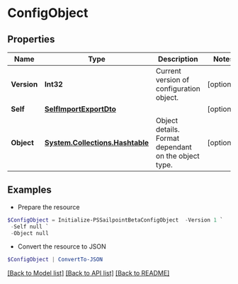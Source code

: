 # ConfigObject
## Properties

Name | Type | Description | Notes
------------ | ------------- | ------------- | -------------
**Version** | **Int32** | Current version of configuration object. | [optional] 
**Self** | [**SelfImportExportDto**](SelfImportExportDto.md) |  | [optional] 
**Object** | [**System.Collections.Hashtable**](AnyType.md) | Object details. Format dependant on the object type. | [optional] 

## Examples

- Prepare the resource
```powershell
$ConfigObject = Initialize-PSSailpointBetaConfigObject  -Version 1 `
 -Self null `
 -Object null
```

- Convert the resource to JSON
```powershell
$ConfigObject | ConvertTo-JSON
```

[[Back to Model list]](../README.md#documentation-for-models) [[Back to API list]](../README.md#documentation-for-api-endpoints) [[Back to README]](../README.md)

